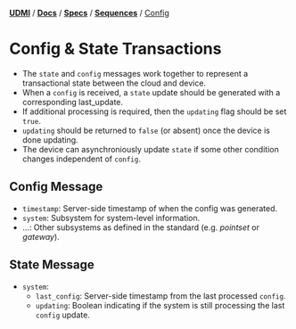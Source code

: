 [**UDMI**](../../../) / [**Docs**](../../) / [**Specs**](../) / [**Sequences**](./) 
/ [Config](#)

# Config & State Transactions

* The `state` and `config` messages work together to represent a transactional state between the cloud and device.
* When a `config` is received, a `state` update should be generated with a corresponding last_update.
* If additional processing is required, then the `updating` flag should be set `true`.
* `updating` should be returned to `false` (or absent) once the device is done updating.
* The device can asynchroniously update `state` if some other condition changes independent of `config`.

## Config Message

* `timestamp`: Server-side timestamp of when the config was generated.
* `system`: Subsystem for system-level information.
* ...: Other subsystems as defined in the standard (e.g. _pointset_ or _gateway_).

## State Message

* `system`:
  * `last_config`: Server-side timestamp from the last processed `config`.
  * `updating`: Boolean indicating if the system is still processing the last `config` update.
